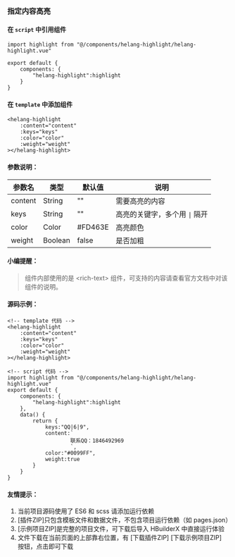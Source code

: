 ### 指定内容高亮

#### 在 <code>script</code> 中引用组件
```
import highlight from "@/components/helang-highlight/helang-highlight.vue"

export default {
    components: {
        "helang-highlight":highlight
    }
}
```

#### 在 <code>template</code> 中添加组件

```
<helang-highlight 
    :content="content" 
    :keys="keys" 
    :color="color" 
    :weight="weight"
></helang-highlight>
```

#### 参数说明：

参数名 | 类型 | 默认值 | 说明
----- | ---- | ----- | -----
content  | String | "" | 需要高亮的内容
keys  | String | "" | 高亮的关键字，多个用 <code>\|</code> 隔开
color  | Color | #FD463E | 高亮颜色
weight  | Boolean | false | 是否加粗

#### 小编提醒：

> 组件内部使用的是 &lt;rich-text&gt; 组件，可支持的内容请查看官方文档中对该组件的说明。

#### 源码示例：

```
<!-- template 代码 -->
<helang-highlight 
    :content="content" 
    :keys="keys" 
    :color="color"
    :weight="weight"
></helang-highlight>

<!-- script 代码 -->
import highlight from "@/components/helang-highlight/helang-highlight.vue"
export default {
    components: {
        "helang-highlight":highlight
    },
    data() {
        return {
            keys:"QQ|6|9",
            content:`
                    联系QQ：1846492969
                    `,
            color:"#0099FF",
            weight:true
        }
    }
}
```

#### 友情提示：

1. 当前项目源码使用了 ES6 和 scss 请添加运行依赖
2. [插件ZIP]只包含模板文件和数据文件，不包含项目运行依赖（如 pages.json）
3. [示例项目ZIP]是完整的项目文件，可下载后导入 HBuilderX 中直接运行体验
4. 文件下载在当前页面的上部靠右位置，有 [下载插件ZIP] [下载示例项目ZIP] 按钮，点击即可下载